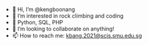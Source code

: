 - 👋 Hi, I’m @kengboonang
- 👀 I’m interested in rock climbing and coding
- 🌱 Python, SQL, PHP
- 💞️ I’m looking to collaborate on anything!
- 📫 How to reach me: kbang.2021@scis.smu.edu.sg

<!---
kengboonang/kengboonang is a ✨ special ✨ repository because its `README.md` (this file) appears on your GitHub profile.
You can click the Preview link to take a look at your changes.
--->

